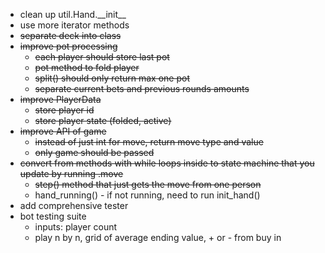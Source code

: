 - clean up util.Hand.\_\_init\_\_
- use more iterator methods
- ~~separate deck into class~~
- ~~improve pot processing~~
	- ~~each player should store last pot~~
	- ~~pot method to fold player~~
	- ~~split() should only return max one pot~~
	- ~~separate current bets and previous rounds amounts~~
- ~~improve PlayerData~~
	- ~~store player id~~
	- ~~store player state (folded, active)~~
- ~~improve API of game~~
	- ~~instead of just int for move, return move type and value~~
	- ~~only game should be passed~~
- ~~convert from methods with while loops inside to state machine that you update by running .move~~
	- ~~step() method that just gets the move from one person~~
	- hand_running() - if not running, need to run init_hand()
- add comprehensive tester
- bot testing suite
	- inputs: player count
	- play n by n, grid of average ending value, + or - from buy in
